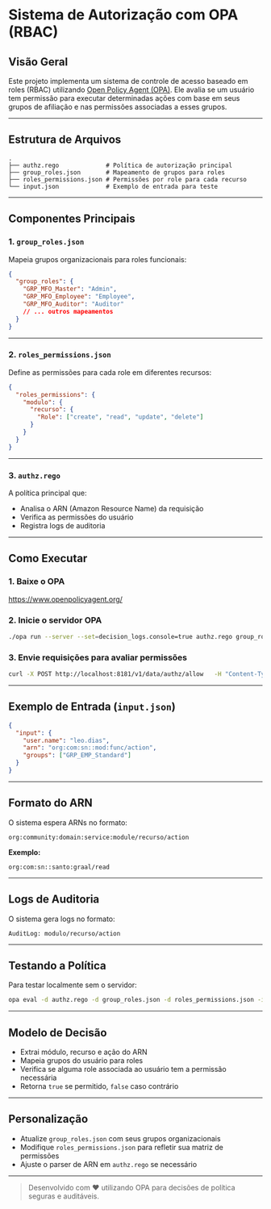 # Sistema de Autorização com OPA (RBAC)

## Visão Geral

Este projeto implementa um sistema de controle de acesso baseado em roles (RBAC) utilizando [Open Policy Agent (OPA)](https://www.openpolicyagent.org/). Ele avalia se um usuário tem permissão para executar determinadas ações com base em seus grupos de afiliação e nas permissões associadas a esses grupos.

---

## Estrutura de Arquivos

```
.
├── authz.rego             # Política de autorização principal
├── group_roles.json       # Mapeamento de grupos para roles
├── roles_permissions.json # Permissões por role para cada recurso
└── input.json             # Exemplo de entrada para teste
```

---

## Componentes Principais

### 1. `group_roles.json`

Mapeia grupos organizacionais para roles funcionais:

```json
{
  "group_roles": {
    "GRP_MFO_Master": "Admin",
    "GRP_MFO_Employee": "Employee",
    "GRP_MFO_Auditor": "Auditor"
    // ... outros mapeamentos
  }
}
```

---

### 2. `roles_permissions.json`

Define as permissões para cada role em diferentes recursos:

```json
{
  "roles_permissions": {
    "modulo": {
      "recurso": {
        "Role": ["create", "read", "update", "delete"]
      }
    }
  }
}
```

---

### 3. `authz.rego`

A política principal que:

- Analisa o ARN (Amazon Resource Name) da requisição  
- Verifica as permissões do usuário  
- Registra logs de auditoria  

---

## Como Executar

### 1. Baixe o OPA

https://www.openpolicyagent.org/

### 2. Inicie o servidor OPA

```bash
./opa run --server --set=decision_logs.console=true authz.rego group_roles.json roles_permissions.json
```

### 3. Envie requisições para avaliar permissões

```bash
curl -X POST http://localhost:8181/v1/data/authz/allow   -H "Content-Type: application/json"   -d @input.json
```

---

## Exemplo de Entrada (`input.json`)

```json
{
  "input": {
    "user.name": "leo.dias",
    "arn": "org:com:sn::mod:func/action",
    "groups": ["GRP_EMP_Standard"]
  }
}
```

---

## Formato do ARN

O sistema espera ARNs no formato:

```
org:community:domain:service:module/recurso/action
```

**Exemplo:**  
```
org:com:sn::santo:graal/read
```

---

## Logs de Auditoria

O sistema gera logs no formato:

```
AuditLog: modulo/recurso/action
```

---

## Testando a Política

Para testar localmente sem o servidor:

```bash
opa eval -d authz.rego -d group_roles.json -d roles_permissions.json -i input.json "data.authz.allow"
```

---

## Modelo de Decisão

- Extrai módulo, recurso e ação do ARN  
- Mapeia grupos do usuário para roles  
- Verifica se alguma role associada ao usuário tem a permissão necessária  
- Retorna `true` se permitido, `false` caso contrário  

---

## Personalização

- Atualize `group_roles.json` com seus grupos organizacionais  
- Modifique `roles_permissions.json` para refletir sua matriz de permissões  
- Ajuste o parser de ARN em `authz.rego` se necessário  

---

> Desenvolvido com ❤️ utilizando OPA para decisões de política seguras e auditáveis.